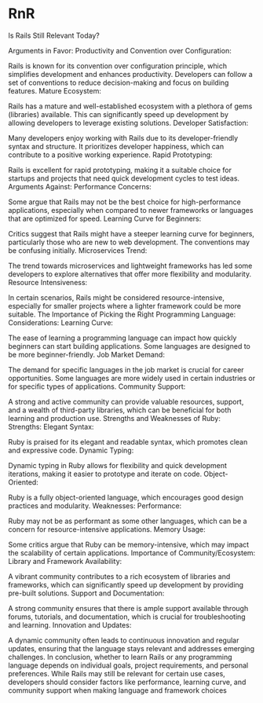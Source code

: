 # RnR
Is Rails Still Relevant Today?


Arguments in Favor:
Productivity and Convention over Configuration:

Rails is known for its convention over configuration principle, which simplifies development and enhances productivity. Developers can follow a set of conventions to reduce decision-making and focus on building features.
Mature Ecosystem:

Rails has a mature and well-established ecosystem with a plethora of gems (libraries) available. This can significantly speed up development by allowing developers to leverage existing solutions.
Developer Satisfaction:

Many developers enjoy working with Rails due to its developer-friendly syntax and structure. It prioritizes developer happiness, which can contribute to a positive working experience.
Rapid Prototyping:

Rails is excellent for rapid prototyping, making it a suitable choice for startups and projects that need quick development cycles to test ideas.
Arguments Against:
Performance Concerns:

Some argue that Rails may not be the best choice for high-performance applications, especially when compared to newer frameworks or languages that are optimized for speed.
Learning Curve for Beginners:

Critics suggest that Rails might have a steeper learning curve for beginners, particularly those who are new to web development. The conventions may be confusing initially.
Microservices Trend:

The trend towards microservices and lightweight frameworks has led some developers to explore alternatives that offer more flexibility and modularity.
Resource Intensiveness:

In certain scenarios, Rails might be considered resource-intensive, especially for smaller projects where a lighter framework could be more suitable.
The Importance of Picking the Right Programming Language:
Considerations:
Learning Curve:

The ease of learning a programming language can impact how quickly beginners can start building applications. Some languages are designed to be more beginner-friendly.
Job Market Demand:

The demand for specific languages in the job market is crucial for career opportunities. Some languages are more widely used in certain industries or for specific types of applications.
Community Support:

A strong and active community can provide valuable resources, support, and a wealth of third-party libraries, which can be beneficial for both learning and production use.
Strengths and Weaknesses of Ruby:
Strengths:
Elegant Syntax:

Ruby is praised for its elegant and readable syntax, which promotes clean and expressive code.
Dynamic Typing:

Dynamic typing in Ruby allows for flexibility and quick development iterations, making it easier to prototype and iterate on code.
Object-Oriented:

Ruby is a fully object-oriented language, which encourages good design practices and modularity.
Weaknesses:
Performance:

Ruby may not be as performant as some other languages, which can be a concern for resource-intensive applications.
Memory Usage:

Some critics argue that Ruby can be memory-intensive, which may impact the scalability of certain applications.
Importance of Community/Ecosystem:
Library and Framework Availability:

A vibrant community contributes to a rich ecosystem of libraries and frameworks, which can significantly speed up development by providing pre-built solutions.
Support and Documentation:

A strong community ensures that there is ample support available through forums, tutorials, and documentation, which is crucial for troubleshooting and learning.
Innovation and Updates:

A dynamic community often leads to continuous innovation and regular updates, ensuring that the language stays relevant and addresses emerging challenges.
In conclusion, whether to learn Rails or any programming language depends on individual goals, project requirements, and personal preferences. While Rails may still be relevant for certain use cases, developers should consider factors like performance, learning curve, and community support when making language and framework choices
